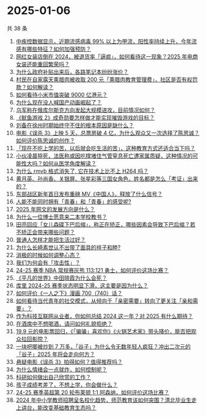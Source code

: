 # 2025-01-06

共 38 条

<!-- BEGIN ZHIHUVIDEO -->
<!-- 最后更新时间 Mon Jan 06 2025 01:09:15 GMT+0800 (China Standard Time) -->
1. [中疾控数据显示，近期流感病毒 99% 以上为甲流，阳性率持续上升，今年流感有哪些特征？如何加强预防？](https://www.zhihu.com/question/8681184879)
1. [网红女装店倒在 2024，被退货率「逼疯」，如何看待这一现象？2025 年电商女装还能重回繁荣吗？](https://www.zhihu.com/question/8533458471)
1. [为什么政府补贴出来后，各路笔记本纷纷涨价？](https://www.zhihu.com/question/769490415)
1. [村民在自家露天熏腊肉被收取 200 元「熏腊肉教育管理费」，社区是否有权罚款？如何解读？](https://www.zhihu.com/question/8711895080)
1. [如何看待小米市值突破 9000 亿港元？](https://www.zhihu.com/question/8593409272)
1. [为什么现在没人喊国产动画崛起了？](https://www.zhihu.com/question/7015911756)
1. [乌军称在俄库尔斯克方向发起大规模进攻，目前情况如何？](https://www.zhihu.com/question/8787747274)
1. [《鱿鱼游戏 2》成奇勋要怎样做才能实现摧毁游戏的目标？](https://www.zhihu.com/question/8132074520)
1. [刘备在徐州时期始终守不住的根本原因是缺什么？](https://www.zhihu.com/question/615578865)
1. [电影《误杀 3》上映 5 天，总票房破 4 亿，为什么观众又一次选择了陈思诚？如何评价陈思诚的创作？](https://www.zhihu.com/question/8366004057)
1. [「现在不吃上学的苦，以后就会吃生活的苦」，这种教育方式还适合当下吗？](https://www.zhihu.com/question/5775498411)
1. [小伙凌晨猝死，法医称或因吃撑堵住气管窒息死亡遭家属质疑，这种情况的可能性大吗？如何从医学角度解读？](https://www.zhihu.com/question/8678083880)
1. [为什么 rmvb 格式消失了, 它在技术上比不上 H264 吗？](https://www.zhihu.com/question/779011748)
1. [黄月英、孙尚香、关银屏、张星彩等三国女角色，姓名都是怎么「考证」出来的？](https://www.zhihu.com/question/656617155)
1. [东部战区新年首日发布重磅 MV《中国人》，释放了什么信号？](https://www.zhihu.com/question/8426471438)
1. [人能不能同时拥有「青春」和「青春」的感受呢?](https://www.zhihu.com/question/8728686765)
1. [2025 年网文的发展方向是什么？](https://www.zhihu.com/question/7795152819)
1. [为什么一位博士愿意来二本学校教书？](https://www.zhihu.com/question/4311509518)
1. [田亮回应「女儿森碟下巴后缩」，称正在矫正，哪些因素会导致下巴后缩？若不矫正会带来哪些问题？](https://www.zhihu.com/question/8599667762)
1. [普通人怎样才能把生活过好？](https://www.zhihu.com/question/8500784760)
1. [为什么长崎素世认不出带了面具的祥子和睦?](https://www.zhihu.com/question/8710122240)
1. [消极的时候如何调整心态？](https://www.zhihu.com/question/8721763421)
1. [我们为何会有「攻击性」？](https://www.zhihu.com/question/3186333361)
1. [24-25 赛季 NBA 常规赛灰熊 113:121 勇士，如何评价这场比赛？](https://www.zhihu.com/question/8758373767)
1. [《平凡的世界》中田晓霞为什么会死？](https://www.zhihu.com/question/20674700)
1. [库里 2024-25 赛季状态明显下滑，这主要是因为什么？](https://www.zhihu.com/question/8526404489)
1. [如何评价《一人之下》漫画 700（740）话？](https://www.zhihu.com/question/8553759375)
1. [如何看待当代青年的社交模式，从倾向于「亲密需要」转向了更关注「亲和需要」？](https://www.zhihu.com/question/8001739150)
1. [作为科技互联网从业者，你如何总结 2024 这一年？对 2025 有什么期待？](https://www.zhihu.com/question/8176427922)
1. [在酒席中不想喝酒，请问如何礼貌拒绝？](https://www.zhihu.com/question/8630806031)
1. [19.9 元的电影票回归，《「骗骗」喜欢你》《火锅艺术家》带头降价，能否把观众拉回影院？](https://www.zhihu.com/question/8581413619)
1. [一块吧唧被炒到 7 万多，「谷子」为什么令无数年轻人疯狂？冲出二次元的「谷子」2025 年将会走向何方？](https://www.zhihu.com/question/6466616419)
1. [悬疑电影《误杀 3》拍得如何？值得推荐吗？](https://www.zhihu.com/question/8269844740)
1. [为什么情绪会一点就炸，如何控制呢？](https://www.zhihu.com/question/8722262180)
1. [科研如何做出自己欣赏的工作？](https://www.zhihu.com/question/382826337)
1. [孩子成绩考差了，不想上学，你会做什么？](https://www.zhihu.com/question/8594400783)
1. [24-25 赛季英超第 20 轮布莱顿 1:1 阿森纳，如何评价这场比赛？](https://www.zhihu.com/question/8733325099)
1. [2024 年中小学教师招聘呈名校化趋势，师范教育该如何突围？清北毕业生走上讲台，能改变基础教育生态吗？](https://www.zhihu.com/question/8496882841)
<!-- END ZHIHUVIDEO -->
